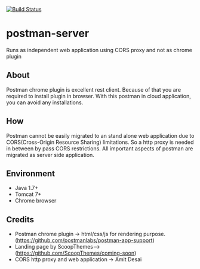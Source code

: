 [![Build Status](https://travis-ci.org/amitdesai03/postman-server.svg)](https://travis-ci.org/amitdesai03/postman-server)

# postman-server
Runs as independent web application using CORS proxy and not as chrome plugin

## About
Postman chrome plugin is excellent rest client. 
Because of that you are required to install plugin in browser.
With this postman in cloud application, you can avoid any installations.

## How
Postman cannot be easily migrated to an stand alone web application due to CORS(Cross-Origin Resource Sharing) limitations.
So a http proxy is needed in between by pass CORS restrictions.
All important aspects of postman are migrated as server side application.

## Environment
- Java 1.7+
- Tomcat 7+
- Chrome browser

## Credits
- Postman chrome plugin -> html/css/js for rendering purpose. (https://github.com/postmanlabs/postman-app-support)
- Landing page by ScoopThemes--> (https://github.com/ScoopThemes/coming-soon)
- CORS http proxy and web application -> Amit Desai

